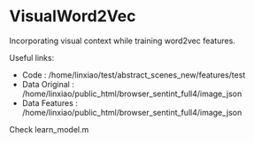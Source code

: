 # VisualWord2Vec
Incorporating visual context while training word2vec features.

Useful links:
* Code : /home/linxiao/test/abstract_scenes_new/features/test
* Data Original : /home/linxiao/public_html/browser_sentint_full4/image_json
* Data Features : /home/linxiao/public_html/browser_sentint_full4/image_json

Check learn_model.m
